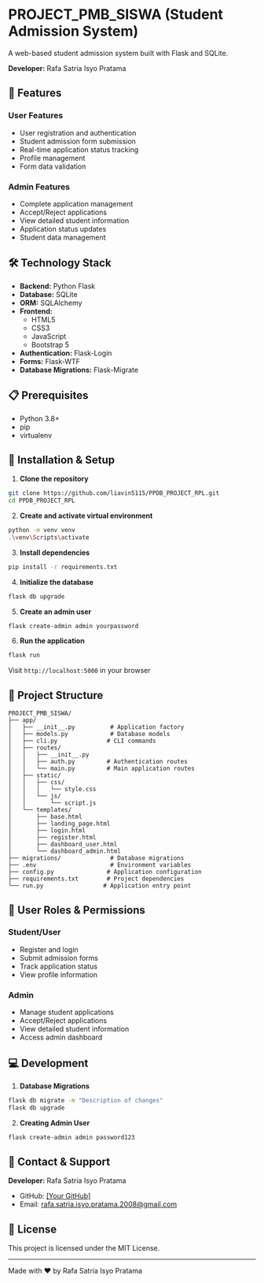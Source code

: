# PROJECT_PMB_SISWA (Student Admission System)

A web-based student admission system built with Flask and SQLite.

**Developer:** Rafa Satria Isyo Pratama

## 🚀 Features

### User Features
- User registration and authentication
- Student admission form submission
- Real-time application status tracking
- Profile management
- Form data validation

### Admin Features
- Complete application management
- Accept/Reject applications
- View detailed student information
- Application status updates
- Student data management

## 🛠️ Technology Stack

- **Backend:** Python Flask
- **Database:** SQLite
- **ORM:** SQLAlchemy
- **Frontend:** 
  - HTML5
  - CSS3
  - JavaScript
  - Bootstrap 5
- **Authentication:** Flask-Login
- **Forms:** Flask-WTF
- **Database Migrations:** Flask-Migrate

## 📋 Prerequisites

- Python 3.8+
- pip
- virtualenv

## 🔧 Installation & Setup

1. **Clone the repository**
```bash
git clone https://github.com/liavin5115/PPDB_PROJECT_RPL.git
cd PPDB_PROJECT_RPL
```

2. **Create and activate virtual environment**
```bash
python -m venv venv
.\venv\Scripts\activate
```

3. **Install dependencies**
```bash
pip install -r requirements.txt
```

4. **Initialize the database**
```bash
flask db upgrade
```

5. **Create an admin user**
```bash
flask create-admin admin yourpassword
```

6. **Run the application**
```bash
flask run
```

Visit `http://localhost:5000` in your browser

## 📁 Project Structure
```
PROJECT_PMB_SISWA/
├── app/
│   ├── __init__.py          # Application factory
│   ├── models.py            # Database models
│   ├── cli.py              # CLI commands
│   ├── routes/
│   │   ├── __init__.py
│   │   ├── auth.py         # Authentication routes
│   │   └── main.py         # Main application routes
│   ├── static/
│   │   ├── css/
│   │   │   └── style.css
│   │   └── js/
│   │       └── script.js
│   └── templates/
│       ├── base.html
│       ├── landing_page.html
│       ├── login.html
│       ├── register.html
│       ├── dashboard_user.html
│       └── dashboard_admin.html
├── migrations/              # Database migrations
├── .env                     # Environment variables
├── config.py               # Application configuration
├── requirements.txt        # Project dependencies
└── run.py                 # Application entry point
```


## 👥 User Roles & Permissions

### Student/User
- Register and login
- Submit admission forms
- Track application status
- View profile information

### Admin
- Manage student applications
- Accept/Reject applications
- View detailed student information
- Access admin dashboard

## 💻 Development

1. **Database Migrations**
```bash
flask db migrate -m "Description of changes"
flask db upgrade
```

2. **Creating Admin User**
```bash
flask create-admin admin password123
```

## 📧 Contact & Support

**Developer:** Rafa Satria Isyo Pratama
- GitHub: [\[Your GitHub\]](https://github.com/liavin5115)
- Email: rafa.satria.isyo.pratama.2008@gmail.com


## 📝 License

This project is licensed under the MIT License.

---
Made with ❤️ by Rafa Satria Isyo Pratama